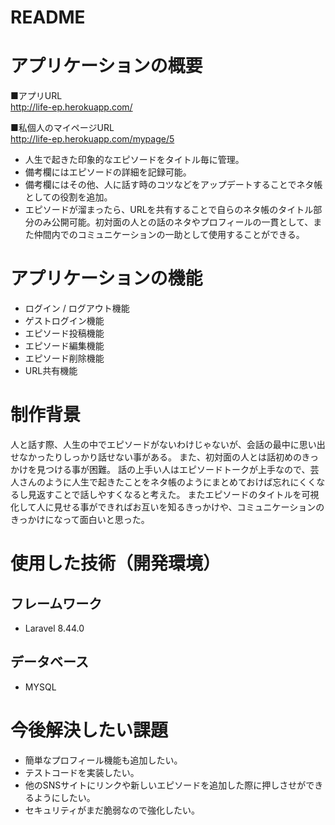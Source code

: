 # README

# アプリケーションの概要

■アプリURL<br>
http://life-ep.herokuapp.com/

■私個人のマイページURL<br>
http://life-ep.herokuapp.com/mypage/5

- 人生で起きた印象的なエピソードをタイトル毎に管理。
- 備考欄にはエピソードの詳細を記録可能。
- 備考欄にはその他、人に話す時のコツなどをアップデートすることでネタ帳としての役割を追加。
- エピソードが溜まったら、URLを共有することで自らのネタ帳のタイトル部分のみ公開可能。初対面の人との話のネタやプロフィールの一貫として、また仲間内でのコミュニケーションの一助として使用することができる。


# アプリケーションの機能
- ログイン / ログアウト機能
- ゲストログイン機能
- エピソード投稿機能
- エピソード編集機能
- エピソード削除機能
- URL共有機能

# 制作背景
人と話す際、人生の中でエピソードがないわけじゃないが、会話の最中に思い出せなかったりしっかり話せない事がある。
また、初対面の人とは話初めのきっかけを見つける事が困難。
話の上手い人はエピソードトークが上手なので、芸人さんのように人生で起きたことをネタ帳のようにまとめておけば忘れにくくなるし見返すことで話しやすくなると考えた。
またエピソードのタイトルを可視化して人に見せる事ができればお互いを知るきっかけや、コミュニケーションのきっかけになって面白いと思った。


# 使用した技術（開発環境）
## フレームワーク
- Laravel 8.44.0
## データベース
- MYSQL

# 今後解決したい課題
- 簡単なプロフィール機能も追加したい。
- テストコードを実装したい。
- 他のSNSサイトにリンクや新しいエピソードを追加した際に押しさせができるようにしたい。
- セキュリティがまだ脆弱なので強化したい。
